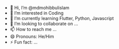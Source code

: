 - 👋 Hi, I’m @mdmohibbulislam
- 👀 I’m interested in Coding
- 🌱 I’m currently learning Flutter, Python, Javascript 
- 💞 I’m looking to collaborate on ...
- 📫 How to reach me ...
- 😄 Pronouns: He/Him
- ⚡ Fun fact: ...

<!---
mdmohibbulislam/mdmohibbulislam is a ✨ special ✨ repository because its `README.md` (this file) appears on your GitHub profile.
You can click the Preview link to take a look at your changes.
--->
